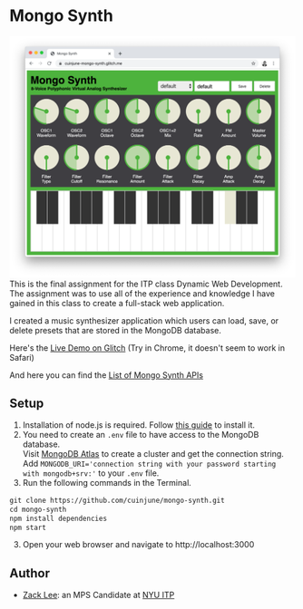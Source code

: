# Mongo Synth
<img src="screenshot.png" alt="Screenshot" width="1000"/>
This is the final assignment for the ITP class Dynamic Web Development.<br />
The assignment was to use all of the experience and knowledge I have gained in this class to create a full-stack web application.

I created a music synthesizer application which users can load, save, or delete presets that are stored in the MongoDB database.

Here's the [Live Demo on Glitch](https://cuinjune-mongo-synth.glitch.me/) (Try in Chrome, it doesn't seem to work in Safari)

And here you can find the [List of Mongo Synth APIs](API.md)

## Setup
1. Installation of node.js is required. Follow [this guide](https://github.com/itp-dwd/2020-spring/blob/master/guides/installing-nodejs.md) to install it.
2. You need to create an `.env` file to have access to the MongoDB database. <br />
   Visit [MongoDB Atlas](https://www.mongodb.com/cloud/atlas) to create a cluster and get the connection string. <br />
   Add `MONGODB_URI='connection string with your password starting with mongodb+srv:'` to your `.env` file.
3. Run the following commands in the Terminal.
```
git clone https://github.com/cuinjune/mongo-synth.git
cd mongo-synth
npm install dependencies
npm start
```
3. Open your web browser and navigate to http://localhost:3000

## Author
* [Zack Lee](https://www.cuinjune.com/about): an MPS Candidate at [NYU ITP](https://itp.nyu.edu)
